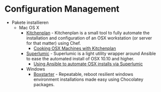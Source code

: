 # Configuration Management


* Pakete installieren 
  * Mac OS X
    * [Kitchenplan](http://kitchenplan.github.io/kitchenplan/) - Kitchenplan is a small tool to fully automate the installation and configuration of an OSX workstation (or server for that matter) using Chef.
        * [Cooking OSX Machines with Kitchenplan](http://codecrate.com/2013/11/cooking-osx-machines-with-kitchenplan.html)
    * [Superlumic](http://superlumic.com) - Superlumic is a light utility wrapper around Ansible to ease the automated install of OSX 10.10 and higher.
      * [Using Ansible to automate OSX installs via Superlumic](http://vanderveer.be/2015/09/27/using-ansible-to-automate-osx-installs-via-superlumic.html)
    * Windows
      * [Boxstarter](http://boxstarter.org) - Repeatable, reboot resilient windows environment installations made easy using Chocolatey packages.
